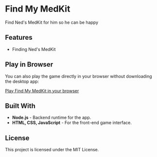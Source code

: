 # Find My MedKit

Find Ned's MedKit for him so he can be happy

## Features

- Finding Ned's MedKit

## Play in Browser

You can also play the game directly in your browser without downloading the desktop app:

[Play Find My MedKit in your browser](https://takikaxd.github.io/site/pages/wanted/)

## Built With

- **Node.js** - Backend runtime for the app.
- **HTML, CSS, JavaScript** - For the front-end game interface.

## License

This project is licensed under the MIT License.
